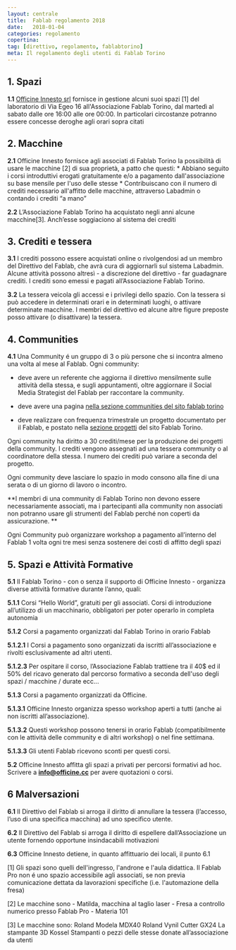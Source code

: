 ```yaml
---
layout: centrale
title:  Fablab regolamento 2018
date:   2018-01-04
categories: regolamento
copertina:
tag: [direttivo, regolamento, fablabtorino]
meta: Il regolamento degli utenti di Fablab Torino
---
```

## 1. Spazi

**1.1** [Officine Innesto srl](http://officine.cc/) fornisce in gestione alcuni suoi spazi [1] del laboratorio di Via Egeo 16 all'Associazione Fablab Torino, dal martedì al sabato dalle ore 16:00 alle ore 00:00.
In particolari circostanze potranno essere concesse deroghe agli orari sopra citati

## 2. Macchine

**2.1** Officine Innesto fornisce agli associati di Fablab Torino la possibilità di usare le macchine [2] di sua proprietà, a patto che questi:
    * Abbiano seguito i corsi introduttivi erogati gratuitamente e/o a pagamento dall'associazione su base mensile per l'uso delle stesse
    * Contribuiscano con il numero di crediti necessario all'affitto delle macchine, attraverso Labadmin o contando i crediti “a mano”

**2.2** L’Associazione Fablab Torino ha acquistato negli anni alcune macchine[3]. Anch’esse soggiaciono al sistema dei crediti

## 3. Crediti e tessera

**3.1** I crediti possono essere acquistati online o rivolgendosi ad un membro del Direttivo del Fablab, che avrà cura di aggiornarli sul sistema Labadmin. Alcune attività possono altresì - a discrezione del direttivo - far guadagnare crediti. I crediti sono emessi e pagati all’Associazione Fablab Torino.

**3.2** La tessera veicola gli accessi e i privilegi dello spazio. Con la tessera si può accedere in determinati orari e in determinati luoghi, o attivare determinate macchine. I membri del direttivo ed alcune altre figure preposte posso attivare (o disattivare) la tessera.

## 4. Communities

**4.1** Una Community é un gruppo di 3 o più persone che si incontra almeno una volta al mese al Fablab.
Ogni community:
* deve avere un referente che aggiorna il direttivo mensilmente sulle attività della stessa, e sugli appuntamenti, oltre aggiornare il Social  Media Strategist del Fablab per raccontare la community.

* deve avere una pagina [nella sezione communities del sito fablab torino](http://fablabtorino.org/communities/)

* deve realizzare con frequenza trimestrale un progetto documentato per il Fablab, e postato nella [sezione progetti](http://fablabtorino.org/progetti/) del sito Fablab Torino.

Ogni community ha diritto a 30 crediti/mese per la produzione dei progetti della community. I crediti vengono assegnati ad una tessera community o al coordinatore della stessa. I numero dei crediti può variare a seconda del progetto.

Ogni community deve lasciare lo spazio in modo consono alla fine di una serata o di un giorno di lavoro o incontro.

**I membri di una community di Fablab Torino non devono essere necessariamente associati, ma i partecipanti alla community non associati non potranno usare gli strumenti del Fablab perché non coperti da assicurazione. **

Ogni Community può organizzare workshop a pagamento all’interno del Fablab 1 volta ogni tre mesi senza sostenere dei costi di affitto degli spazi

## 5. Spazi e Attività Formative

**5.1** Il Fablab Torino - con o senza il supporto di Officine Innesto - organizza diverse attività formative durante l’anno, quali:

**5.1.1** Corsi “Hello World”, gratuiti per gli associati. Corsi di introduzione all’utilizzo di un macchinario, obbligatori per poter operarlo in completa autonomia

**5.1.2**  Corsi a pagamento organizzati dal Fablab Torino in orario Fablab

**5.1.2.1** I Corsi a pagamento sono organizzati da iscritti all’associazione e rivolti esclusivamente ad altri utenti.

**5.1.2.3** Per ospitare il corso, l’Associazione Fablab trattiene tra il 40$ ed il 50% del ricavo generato dal percorso formativo a seconda dell'uso degli spazi / macchine / durate ecc...

**5.1.3** Corsi a pagamento organizzati da Officine.

**5.1.3.1** Officine Innesto organizza spesso workshop aperti a tutti (anche ai non iscritti all’associazione).

**5.1.3.2** Questi workshop possono tenersi in orario Fablab (compatibilmente con le attività delle community e di altri workshop) o nel fine settimana.

**5.1.3.3** Gli utenti Fablab ricevono sconti per questi corsi.

**5.2** Officine Innesto affitta gli spazi a privati per percorsi formativi ad hoc. Scrivere a **info@officine.cc** per avere quotazioni o corsi.

## 6 Malversazioni

**6.1** Il Direttivo del Fablab si arroga il diritto di annullare la tessera (l’accesso, l’uso di una specifica macchina) ad uno specifico utente.

**6.2** Il Direttivo del Fablab si arroga il diritto di espellere dall’Associazione un utente fornendo opportune insindacabili motivazioni

**6.3** Officine Innesto detiene, in quanto affittuario dei locali, il punto 6.1  

[1] Gli spazi sono quelli dell'ingresso, l'androne e l'aula didattica. Il Fablab Pro non é uno spazio accessibile agli associati, se non previa comunicazione dettata da lavorazioni specifiche (i.e. l'automazione della fresa)

[2] Le macchine sono
    - Matilda, macchina al taglio laser
    - Fresa a controllo numerico presso Fablab Pro
    - Materia 101

[3] Le macchine sono:
Roland Modela MDX40
Roland Vynil Cutter GX24
La stampante 3D Kossel
Stampanti o pezzi delle stesse donate all’associazione da utenti
